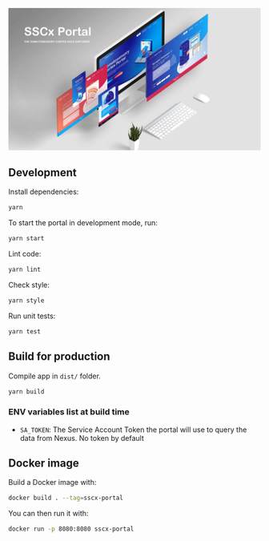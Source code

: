![SSCx illustration](./doc/sscx.png)

## Development

Install dependencies:

```sh
yarn
```

To start the portal in development mode, run:

```sh
yarn start
```

Lint code:

```sh
yarn lint
```

Check style:

```sh
yarn style
```

Run unit tests:

```sh
yarn test
```

## Build for production

Compile app in `dist/` folder.

```sh
yarn build
```

### ENV variables list at build time

- `SA_TOKEN`: The Service Account Token the portal will use to query the data from Nexus. No token by default

## Docker image

Build a Docker image with:

```sh
docker build . --tag=sscx-portal
```

You can then run it with:

```sh
docker run -p 8080:8080 sscx-portal
```
